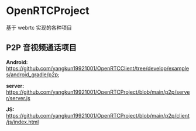 # OpenRTCProject
基于 webrtc 实现的各种项目

## P2P 音视频通话项目

**Android:** https://github.com/yangkun19921001/OpenRTCClient/tree/develop/examples/android_gradle/p2p;

**server:** https://github.com/yangkun19921001/OpenRTCProject/blob/main/p2p/server/server.js

**JS:** https://github.com/yangkun19921001/OpenRTCProject/blob/main/p2p/client/js/index.html
